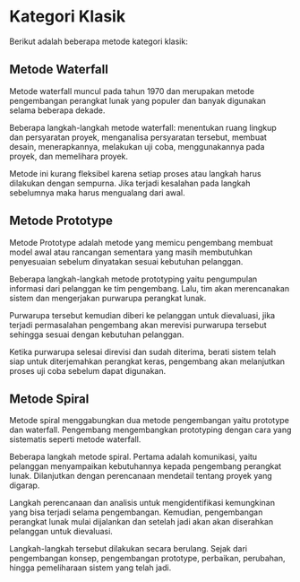 # Kategori Klasik

Berikut adalah beberapa metode kategori klasik:

## Metode Waterfall

Metode waterfall muncul pada tahun 1970 dan merupakan metode pengembangan perangkat lunak yang populer dan banyak digunakan selama beberapa dekade.

Beberapa langkah-langkah metode waterfall: menentukan ruang lingkup dan persyaratan proyek, menganalisa persyaratan tersebut, membuat desain, menerapkannya, melakukan uji coba, menggunakannya pada proyek, dan memelihara proyek.

Metode ini kurang fleksibel karena setiap proses atau langkah harus dilakukan dengan sempurna. Jika terjadi kesalahan pada langkah sebelumnya maka harus mengualang dari awal.

## Metode Prototype

Metode Prototype adalah metode yang memicu pengembang membuat model awal atau rancangan sementara yang masih membutuhkan penyesuaian sebelum dinyatakan sesuai kebutuhan pelanggan.

Beberapa langkah-langkah metode prototyping yaitu pengumpulan informasi dari pelanggan ke tim pengembang. Lalu, tim akan merencanakan sistem dan mengerjakan purwarupa perangkat lunak.

Purwarupa tersebut kemudian diberi ke pelanggan untuk dievaluasi, jika terjadi permasalahan pengembang akan merevisi purwarupa tersebut sehingga sesuai dengan kebutuhan pelanggan.

Ketika purwarupa selesai direvisi dan sudah diterima, berati sistem telah siap untuk diterjemahkan perangkat keras, pengembang akan melanjutkan proses uji coba sebelum dapat digunakan.

## Metode Spiral

Metode spiral menggabungkan dua metode pengembangan yaitu prototype dan waterfall. Pengembang mengembangkan prototyping dengan cara yang sistematis seperti metode waterfall.

Beberapa langkah metode spiral. Pertama adalah komunikasi, yaitu pelanggan menyampaikan kebutuhannya kepada pengembang perangkat lunak. Dilanjutkan dengan perencanaan mendetail tentang proyek yang digarap.

Langkah perencanaan dan analisis untuk mengidentifikasi kemungkinan yang bisa terjadi selama pengembangan. Kemudian, pengembangan perangkat lunak mulai dijalankan dan setelah jadi akan akan diserahkan pelanggan untuk dievaluasi.

Langkah-langkah tersebut dilakukan secara berulang. Sejak dari pengembangan konsep, pengembangan prototype, perbaikan, perubahan, hingga pemeliharaan sistem yang telah jadi.